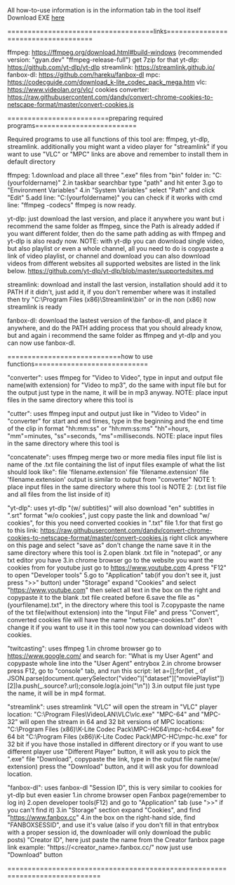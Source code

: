 All how-to-use information is in the information tab in the tool itself
Download EXE [here](https://github.com/OppaiEcchi/DownloaderConverterCutter/releases/tag/Downloader)


====================================links====================================

ffmpeg:  https://ffmpeg.org/download.html#build-windows
(recommended version: "gyan.dev" "ffmpeg-release-full") get 7zip for that
yt-dlp: https://github.com/yt-dlp/yt-dlp
streamlink: https://streamlink.github.io/
fanbox-dl: https://github.com/hareku/fanbox-dl
mpc: https://codecguide.com/download_k-lite_codec_pack_mega.htm
vlc: https://www.videolan.org/vlc/
cookies converter: https://raw.githubusercontent.com/dandv/convert-chrome-cookies-to-netscape-format/master/convert-cookies.js

=========================preparing required programs=========================

Required programs to use all functions of this tool are:
ffmpeg, yt-dlp, streamlink.
additionally you might want a video player for "streamlink"
if you want to use "VLC" or "MPC" links are above
and remember to install them in default directory

ffmpeg:
1.download and place all three ".exe" files from "bin" folder in:
    "C:\(yourfoldername)"
2.in taskbar searchbar type "path" and hit enter
3.go to "Environment Variables"
4.in "System Variables" select "Path" and click "Edit"
5.add line: "C:\(yourfoldername)"
you can check if it works with cmd line: "ffmpeg -codecs"
ffmpeg is now ready.

yt-dlp:
just download the last version, and place it anywhere you want
but i recommend the same folder as ffmpeg, since the Path is already added
if you want different folder, then do the same path adding as with ffmpeg
and yt-dlp is also ready now.
NOTE: with yt-dlp you can download single video, but also playlist
or even a whole channel, all you need to do is copypaste a link of video
playlist, or channel and download
you can also download videos from different websites
all supported websites are listed in the link below.
https://github.com/yt-dlp/yt-dlp/blob/master/supportedsites.md

streamlink:
download and install the last version, installation should add it to PATH
if it didn't, just add it, if you don't remember where was it installed
then try "C:\Program Files (x86)\Streamlink\bin" or in the non (x86)
now streamlink is ready

fanbox-dl:
download the lastest version of the fanbox-dl, and place it anywhere,
and do the PATH adding process that you should already know,
but and again i recommend the same folder as ffmpeg and yt-dlp
and you can now use fanbox-dl.

============================how to use functions============================

"converter":
uses ffmpeg
for "Video to Video", type in input and output file name(with extension)
for "Video to mp3", do the same with input file
but for the output just type in the name, it will be in mp3 anyway.
NOTE: place input files in the same directory where this tool is

"cutter":
uses ffmpeg
input and output just like in "Video to Video" in "converter"
for start and end times, type in the beginning and the end time of the clip
in format "hh:mm:ss" or "hh:mm:ss:ms"
"hh"=hours, "mm"=minutes, "ss"=seconds, "ms"=milliseconds.
NOTE: place input files in the same directory where this tool is

"concatenate":
uses ffmpeg
merge two or more media files
input file list is name of the .txt file containing the list of input files
example of what the list should look like":
file 'filename.extension' 
file 'filename.extension' 
file 'filename.extension' 
output is similar to output from "converter"
NOTE 1: place input files in the same directory where this tool is
NOTE 2: (.txt list file and all files from the list inside of it)

"yt-dlp":
uses yt-dlp
"(w/ subtitles)" will also download "en" subtitles in ".srt" format
"w/o cookies", just copy paste the link and download
"w/ cookies", for this you need converted cookies in ".txt" file
1.for that first go to this link:
    https://raw.githubusercontent.com/dandv/convert-chrome-cookies-to-netscape-format/master/convert-cookies.js
    right click anywhere on this page and select "save as"
    don't change the name
    save it in the same directory where this tool is
2.open blank .txt file in "notepad", or any txt editor you have
3.in chrome browser go to the website you want the cookies from
    for youtube just go to https://www.youtube.com
4.press "F12" to open "Developer tools"
5.go to "Application" tab(if you don't see it, just press ">>" button)
    under "Storage" expand "Cookies" and select "https://www.youtube.com"
    then select all text in the box on the right
    and copypaste it to the blank .txt file created before
6.save the file as "(yourfilename).txt", in the directory where this tool is
7.copypaste the name of the txt file(without extension) into the "Input File"    and press "Convert", converted cookies file will have the name
  "netscape-cookies.txt" don't change it if you want to use it in this tool
now you can download videos with cookies.

"twitcasting":
uses ffmpeg
1.in chrome browser go to https://www.google.com/ and search for:
    "What is my User Agent"
    and copypaste whole line into the "User Agent" entrybox
2.in chrome browser press F12, go to "console" tab, and run this script:
    let a=[];for(let _ of JSON.parse(document.querySelector("video")["dataset"]["moviePlaylist"])[2])a.push(_.source?.url);console.log(a.join("\n"))
3.in output file just type the name, it will be in mp4 format.

"streamlink":
uses streamlink
"VLC" will open the stream in "VLC" player
location:
"C:\Program Files\VideoLAN\VLC\vlc.exe"
"MPC-64" and "MPC-32" will open the stream in 64 and 32 bit versions of MPC
locations:
"C:\Program Files (x86)\K-Lite Codec Pack\MPC-HC64\mpc-hc64.exe" for 64 bit
"C:\Program Files (x86)\K-Lite Codec Pack\MPC-HC\mpc-hc.exe" for 32 bit
if you have those installed in different directory
or if you want to use different player
use "Different Player" button, it will ask you to pick the ".exe" file
"Download", copypaste the link, type in the output file name(w/ extension)
press the "Download" button, and it will ask you for download location.

"fanbox-dl":
uses fanbox-dl
"Session ID", this is very similar to cookies for yt-dlp but even easier
1.in chrome browser open Fanbox page(remember to log in)
2.open developer tools(F12) and go to "Application" tab
    (use ">>" if you can't find it)
3.in "Storage" section expand "Cookies", and find "https://www.fanbox.cc"
4.in the box on the right-hand side, find "FANBOXSESSID", and use it's value
    (also if you don't fill in that entrybox with a proper session id,
    the downloader will only download the public posts)
"Creator ID", here just paste the name from the Creator fanbox page link
    example: "https://<creator_name>.fanbox.cc/"
now just use "Download" button

=============================================================================
